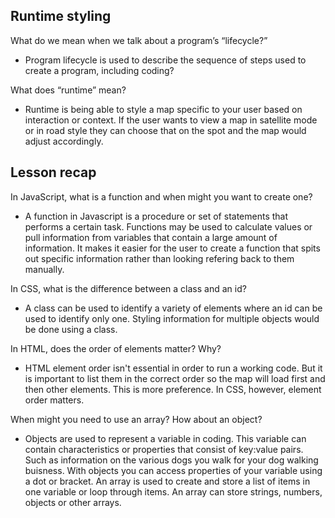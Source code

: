 ## Runtime styling
What do we mean when we talk about a program’s “lifecycle?”
  * Program lifecycle is used to describe the sequence of steps used to create a program, including coding?

What does “runtime” mean?
  * Runtime is being able to style a map specific to your user based on interaction or context. If the user wants to view a map in satellite mode or in road style they can choose that on the spot and the map would adjust accordingly. 

## Lesson recap
In JavaScript, what is a function and when might you want to create one?
  * A function in Javascript is a procedure or set of statements that performs a certain task. Functions may be used to calculate values or pull information from variables that contain a large amount of information. It makes it easier for the user to create a function that spits out specific information rather than looking refering back to them manually. 

In CSS, what is the difference between a class and an id?
  * A class can be used to identify a variety of elements where an id can be used to identify only one. Styling information for multiple objects would be done using a class.

In HTML, does the order of elements matter? Why?
  * HTML element order isn't essential in order to run a working code. But it is important to list them in the correct order so the map will load first and then other elements. This is more preference. In CSS, however, element order matters. 

When might you need to use an array? How about an object?
  * Objects are used to represent a variable in coding. This variable can contain characteristics or properties that consist of key:value pairs. Such as information on the various dogs you walk for your dog walking buisness. With objects you can access properties of your variable using a dot or bracket. An array is used to create and store a list of items in one variable or loop through items. An array can store strings, numbers, objects or other arrays. 
